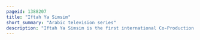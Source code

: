 ```yaml
---
pageid: 1388207
title: "Iftah Ya Simsim"
short_summary: "Arabic television series"
description: "Iftah Ya Simsim is the first international Co-Production of the American Children's Television Series Sesame Street created in the arabian World. It premiered in Kuwait on September 14, 1979, and was broadcast in 22 arabic-speaking Countries, running until June 23, 1989. The Program continued to be well-known Decades after it went off the Air."
---
```

